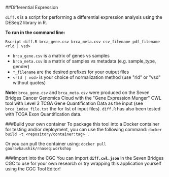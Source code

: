 ##Differential Expression
 
`diff.R` is a script for performing a differential expression analysis using the DESeq2 library in R.

**To run in the command line:** 

`Rscript diff.R brca_gene.csv brca_meta.csv csv_filename pdf_filename <rld | vsd>` 

- `brca_gene.csv` is a matrix of genes vs samples
- `brca_meta.csv` is a matrix of samples vs metadata (e.g. sample_type, gender)
- `*_filename` are the desired prefixes for your output files
- `<rld | vsd>` is your choice of normalization method (use "rld" or "vsd" without quotes)

**Note:** `brca_gene.csv` and `brca_meta.csv` were produced on the Seven Bridges Cancer Genomics Cloud with the "Gene Expression Munger" CWL tool with Level 3 TCGA Gene Quantification Data as the input (see `brca_index_file.txt` the for list of input files). `diff.R` has also been tested with TCGA Exon Quantification data.

###Build your own container
To package this tool into a Docker container for testing and/or deployment, you can use the following command:
`docker build -t <repository/container:tag> .` 

Or you can pull the container using:
`docker pull gauravkaushik/rnaseq:workshop`

###Import into the CGC
You can import **`diff.cwl.json`** in the Seven Bridges CGC to use for your own research or try wrapping this application yourself using the CGC Tool Editor!
